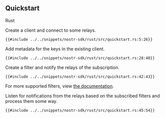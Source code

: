 ## Quickstart

<custom-tabs category="lang">

<div slot="title">Rust</div>
<section>

Create a client and connect to some relays.

```rust,ignore
{{#include ../../snippets/nostr-sdk/rust/src/quickstart.rs:5:26}}
```

Add metadata for the keys in the existing client.

```rust,ignore
{{#include ../../snippets/nostr-sdk/rust/src/quickstart.rs:28:40}}
```

Create a filter and notify the relays of the subscription.

```rust,ignore
{{#include ../../snippets/nostr-sdk/rust/src/quickstart.rs:42:43}}
```

For more supported filters, view [the documentation](https://docs.rs/nostr-sdk/latest/nostr_sdk/struct.Filter.html).

Listen for notifications from the relays based on the subscribed filters and process them some way.

```rust, ignore
{{#include ../../snippets/nostr-sdk/rust/src/quickstart.rs:45:54}}
```

</section>
